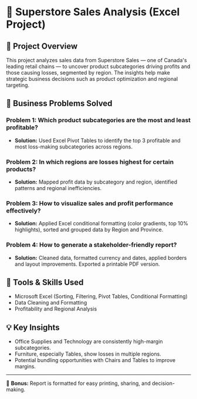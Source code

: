 # 🛒 Superstore Sales Analysis (Excel Project)

## 📌 Project Overview
This project analyzes sales data from Superstore Sales — one of Canada's leading retail chains — to uncover product subcategories driving profits and those causing losses, segmented by region. The insights help make strategic business decisions such as product optimization and regional targeting.

## 💼 Business Problems Solved

### Problem 1: Which product subcategories are the most and least profitable?
- **Solution:** Used Excel Pivot Tables to identify the top 3 profitable and most loss-making subcategories across regions.

### Problem 2: In which regions are losses highest for certain products?
- **Solution:** Mapped profit data by subcategory and region, identified patterns and regional inefficiencies.

### Problem 3: How to visualize sales and profit performance effectively?
- **Solution:** Applied Excel conditional formatting (color gradients, top 10% highlights), sorted and grouped data by Region and Province.

### Problem 4: How to generate a stakeholder-friendly report?
- **Solution:** Cleaned data, formatted currency and dates, applied borders and layout improvements. Exported a printable PDF version.

## 🧰 Tools & Skills Used
- Microsoft Excel (Sorting, Filtering, Pivot Tables, Conditional Formatting)
- Data Cleaning and Formatting
- Profitability and Regional Analysis

## 💡 Key Insights
- Office Supplies and Technology are consistently high-margin subcategories.
- Furniture, especially Tables, show losses in multiple regions.
- Potential bundling opportunities with Chairs and Tables to improve margins.

---

📄 **Bonus:** Report is formatted for easy printing, sharing, and decision-making.

